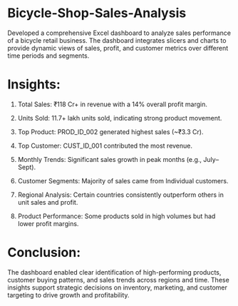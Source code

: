 # Bicycle-Shop-Sales-Analysis
Developed a comprehensive Excel dashboard to analyze sales performance of a bicycle retail business. The dashboard integrates slicers and charts to provide dynamic views of sales, profit, and customer metrics over different time periods and segments.


# Insights:

1. Total Sales: ₹118 Cr+ in revenue with a 14% overall profit margin.


2. Units Sold: 11.7+ lakh units sold, indicating strong product movement.


3. Top Product: PROD_ID_002 generated highest sales (~₹3.3 Cr).


4. Top Customer: CUST_ID_001 contributed the most revenue.


5. Monthly Trends: Significant sales growth in peak months (e.g., July–Sept).


6. Customer Segments: Majority of sales came from Individual customers.


7. Regional Analysis: Certain countries consistently outperform others in unit sales and profit.


8. Product Performance: Some products sold in high volumes but had lower profit margins.




# Conclusion:

The dashboard enabled clear identification of high-performing products, customer buying patterns, and sales trends across regions and time. These insights support strategic decisions on inventory, marketing, and customer targeting to drive growth and profitability.
